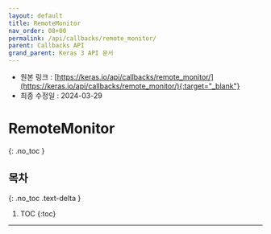 ```yaml
---
layout: default
title: RemoteMonitor
nav_order: 08+00
permalink: /api/callbacks/remote_monitor/
parent: Callbacks API
grand_parent: Keras 3 API 문서
---
```


* 원본 링크 : [https://keras.io/api/callbacks/remote_monitor/](https://keras.io/api/callbacks/remote_monitor/){:target="_blank"}
* 최종 수정일 : 2024-03-29

# RemoteMonitor
{: .no_toc }

## 목차
{: .no_toc .text-delta }

1. TOC
{:toc}

---
